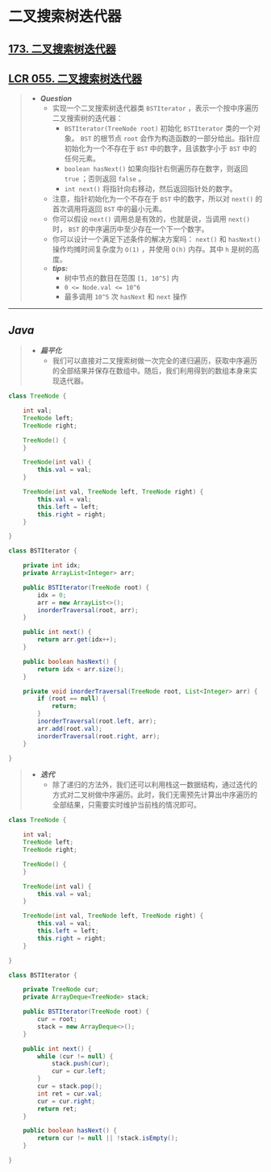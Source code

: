 # 二叉搜索树迭代器

## [173. 二叉搜索树迭代器](https://leetcode.cn/problems/binary-search-tree-iterator/)

## [LCR 055. 二叉搜索树迭代器](https://leetcode.cn/problems/kTOapQ/)

> - ***Question***
>   - 实现一个二叉搜索树迭代器类 `BSTIterator` ，表示一个按中序遍历二叉搜索树的迭代器：
>     - `BSTIterator(TreeNode root)` 初始化 `BSTIterator` 类的一个对象。 `BST` 的根节点 `root` 会作为构造函数的一部分给出。指针应初始化为一个不存在于 `BST` 中的数字，且该数字小于 `BST` 中的任何元素。
>     - `boolean hasNext()` 如果向指针右侧遍历存在数字，则返回 `true` ；否则返回 `false` 。
>     - `int next()` 将指针向右移动，然后返回指针处的数字。
>   - 注意，指针初始化为一个不存在于 `BST` 中的数字，所以对 `next()` 的首次调用将返回 `BST` 中的最小元素。
>   - 你可以假设 `next()` 调用总是有效的，也就是说，当调用 `next()` 时， `BST` 的中序遍历中至少存在一个下一个数字。
>   - 你可以设计一个满足下述条件的解决方案吗： `next()` 和 `hasNext()` 操作均摊时间复杂度为 `O(1)` ，并使用 `O(h)` 内存。其中 `h` 是树的高度。
>   - ***tips:***
>     - 树中节点的数目在范围 `[1, 10^5]` 内
>     - `0 <= Node.val <= 10^6`
>     - 最多调用 `10^5` 次 `hasNext` 和 `next` 操作

---

## *Java*

> - ***扁平化***
>   - 我们可以直接对二叉搜索树做一次完全的递归遍历，获取中序遍历的全部结果并保存在数组中。随后，我们利用得到的数组本身来实现迭代器。

```java
class TreeNode {

    int val;
    TreeNode left;
    TreeNode right;

    TreeNode() {
    }

    TreeNode(int val) {
        this.val = val;
    }

    TreeNode(int val, TreeNode left, TreeNode right) {
        this.val = val;
        this.left = left;
        this.right = right;
    }

}

class BSTIterator {

    private int idx;
    private ArrayList<Integer> arr;

    public BSTIterator(TreeNode root) {
        idx = 0;
        arr = new ArrayList<>();
        inorderTraversal(root, arr);
    }

    public int next() {
        return arr.get(idx++);
    }

    public boolean hasNext() {
        return idx < arr.size();
    }

    private void inorderTraversal(TreeNode root, List<Integer> arr) {
        if (root == null) {
            return;
        }
        inorderTraversal(root.left, arr);
        arr.add(root.val);
        inorderTraversal(root.right, arr);
    }

}
```

> - ***迭代***
>   - 除了递归的方法外，我们还可以利用栈这一数据结构，通过迭代的方式对二叉树做中序遍历。此时，我们无需预先计算出中序遍历的全部结果，只需要实时维护当前栈的情况即可。

```java
class TreeNode {

    int val;
    TreeNode left;
    TreeNode right;

    TreeNode() {
    }

    TreeNode(int val) {
        this.val = val;
    }

    TreeNode(int val, TreeNode left, TreeNode right) {
        this.val = val;
        this.left = left;
        this.right = right;
    }

}

class BSTIterator {

    private TreeNode cur;
    private ArrayDeque<TreeNode> stack;

    public BSTIterator(TreeNode root) {
        cur = root;
        stack = new ArrayDeque<>();
    }

    public int next() {
        while (cur != null) {
            stack.push(cur);
            cur = cur.left;
        }
        cur = stack.pop();
        int ret = cur.val;
        cur = cur.right;
        return ret;
    }

    public boolean hasNext() {
        return cur != null || !stack.isEmpty();
    }

}
```
